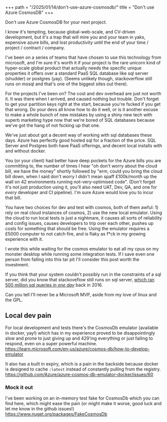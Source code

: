 +++
path = "/2025/01/14/don't-use-azure-cosmosdb/"
title = "Don't use Azure CosmosDB"
+++

 Don't use Azure CosmosDB for your next project.

I know it's tempting, because global-web-scale, and CV-driven development, but it's a trap that will mire you and your team in yaks, expensive azure bills, and lost productivity until the end of your time / project / contract / company.

I've been on a series of teams that have chosen to use this technology from microsoft, and I'm sure it's worth it if your project is the rare unicorn kind of hyper-scale global product that actually needs the specific unique properties it offers over a standard PaaS SQL database like sql server (shudder) or postgres (yay). (Seems unlikely though, stackoverflow still runs on mssql and that's one of the biggest sites out there).

For the projects I've been on? The cost and dev overhead are just not worth it. It was there when I arrived, and caused nothing but trouble. Don't forget to get your partition keys right at the start, because you're fscked if you get that wrong. Do your devs all know how to do it well, or is it another excuse to make a whole bunch of new mistakes by using a shiny new tech with superb marketing hype now that we're bored of SQL databases because we've got the hang of not fscking up that one.

We've just about got a decent way of working with sql databases these days. Azure has perfectly good hosted sql for a fraction of the price. SQL Server and Postgres both have PaaS offerings, and decent local installs with and without docker.

You (or your client) had better have deep pockets for the Azure bills you are committing to, the number of times I hear "oh don't worry about the cloud bill, we have the money" shortly followed by "erm, could you bring the cloud bill down, when I said don't worry I didn't mean spaff £100k/month up the wall on 42 environments running not-very-optimised code". (Don't forget it's not just production using it, you'll also need UAT, Dev, QA, and one for *every* developer and CI pipeline). I'm sure Azure would love you to incur that bill.

You have two choices for dev and test with cosmos, both of them awful: 1) rely on real cloud instances of cosmos, 2) use the new local emulator. Using the cloud to run local tests is just a nightmare, it causes all sorts of reliability and config issues, causes developers to trip over each other, pushes up costs for something that should be free. Using the emulator requires a £5000 computer to not catch fire, and is flaky as f*ck in my growing experience with it.

I wrote this while waiting for the cosmos emulator to eat all my cpus on my monster desktop while running some integration tests. If I save even one person from falling into this tar pit I'll consider this post worth the investment.

If you think that your system couldn't possibly run in the constraints of a sql server, did you know that stackoveflow still runs on sql server, [which ran 500 million sql queries *in one day*](https://nickcraver.com/blog/2016/02/17/stack-overflow-the-architecture-2016-edition/) back in 2016.

Can you tell I'll never be a Microsoft MVP, aside from my love of linux and the GPL.


## Local dev pain

For local development and tests there's the CosmosDb emulator (available in docker, yay!) which has in my experience proved to be disappointingly slow and prone to just giving up and 429'ing everything or just failing to respond, even on a super powerful machine. <https://learn.microsoft.com/en-us/azure/cosmos-db/how-to-develop-emulator>

It also has a built in expiry, which is a pain in the backside because docker is designed to cache `:latest` instead of constantly pulling from the registry. <https://github.com/Azure/azure-cosmos-db-emulator-docker/issues/60>

### Mock it out

I've been working on an in-memory test fake for CosmosDb which you can find here, which might ease the pain (or might make it worse, good luck and let me know in the github issues!) <https://www.nuget.org/packages/FakeCosmosDb>

